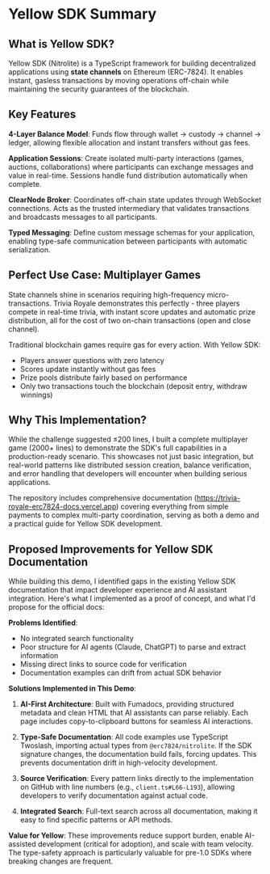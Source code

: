 # Yellow SDK Summary

## What is Yellow SDK?

Yellow SDK (Nitrolite) is a TypeScript framework for building decentralized applications using **state channels** on Ethereum (ERC-7824). It enables instant, gasless transactions by moving operations off-chain while maintaining the security guarantees of the blockchain.

## Key Features

**4-Layer Balance Model**: Funds flow through wallet → custody → channel → ledger, allowing flexible allocation and instant transfers without gas fees.

**Application Sessions**: Create isolated multi-party interactions (games, auctions, collaborations) where participants can exchange messages and value in real-time. Sessions handle fund distribution automatically when complete.

**ClearNode Broker**: Coordinates off-chain state updates through WebSocket connections. Acts as the trusted intermediary that validates transactions and broadcasts messages to all participants.

**Typed Messaging**: Define custom message schemas for your application, enabling type-safe communication between participants with automatic serialization.

## Perfect Use Case: Multiplayer Games

State channels shine in scenarios requiring high-frequency micro-transactions. Trivia Royale demonstrates this perfectly - three players compete in real-time trivia, with instant score updates and automatic prize distribution, all for the cost of two on-chain transactions (open and close channel).

Traditional blockchain games require gas for every action. With Yellow SDK:
- Players answer questions with zero latency
- Scores update instantly without gas fees
- Prize pools distribute fairly based on performance
- Only two transactions touch the blockchain (deposit entry, withdraw winnings)

## Why This Implementation?

While the challenge suggested ≤200 lines, I built a complete multiplayer game (2000+ lines) to demonstrate the SDK's full capabilities in a production-ready scenario. This showcases not just basic integration, but real-world patterns like distributed session creation, balance verification, and error handling that developers will encounter when building serious applications.

The repository includes comprehensive documentation (https://trivia-royale-erc7824-docs.vercel.app) covering everything from simple payments to complex multi-party coordination, serving as both a demo and a practical guide for Yellow SDK development.

## Proposed Improvements for Yellow SDK Documentation

While building this demo, I identified gaps in the existing Yellow SDK documentation that impact developer experience and AI assistant integration. Here's what I implemented as a proof of concept, and what I'd propose for the official docs:

**Problems Identified**:
- No integrated search functionality
- Poor structure for AI agents (Claude, ChatGPT) to parse and extract information
- Missing direct links to source code for verification
- Documentation examples can drift from actual SDK behavior

**Solutions Implemented in This Demo**:

1. **AI-First Architecture**: Built with Fumadocs, providing structured metadata and clean HTML that AI assistants can parse reliably. Each page includes copy-to-clipboard buttons for seamless AI interactions.

2. **Type-Safe Documentation**: All code examples use TypeScript Twoslash, importing actual types from `@erc7824/nitrolite`. If the SDK signature changes, the documentation build fails, forcing updates. This prevents documentation drift in high-velocity development.

3. **Source Verification**: Every pattern links directly to the implementation on GitHub with line numbers (e.g., `client.ts#L66-L193`), allowing developers to verify documentation against actual code.

4. **Integrated Search**: Full-text search across all documentation, making it easy to find specific patterns or API methods.

**Value for Yellow**: These improvements reduce support burden, enable AI-assisted development (critical for adoption), and scale with team velocity. The type-safety approach is particularly valuable for pre-1.0 SDKs where breaking changes are frequent.
